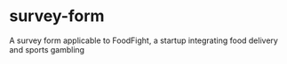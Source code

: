 # survey-form
A survey form applicable to FoodFight, a startup integrating food delivery and sports gambling
